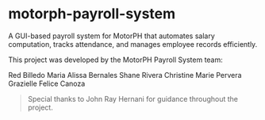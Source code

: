 # motorph-payroll-system
A GUI-based payroll system for MotorPH that automates salary computation, tracks attendance, and manages employee records efficiently.

This project was developed by the MotorPH Payroll System team:

Red Billedo
Maria Alissa Bernales
Shane Rivera
Christine Marie Pervera
Grazielle Felice Canoza

> Special thanks to John Ray Hernani for guidance throughout the project.
